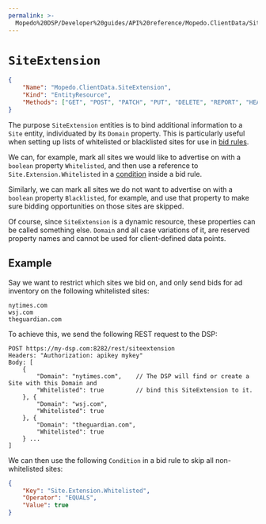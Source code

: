 ```yaml
---
permalink: >-
  Mopedo%20DSP/Developer%20guides/API%20reference/Mopedo.ClientData/SiteExtension/
---
```


# `SiteExtension`

```json
{
    "Name": "Mopedo.ClientData.SiteExtension",
    "Kind": "EntityResource",
    "Methods": ["GET", "POST", "PATCH", "PUT", "DELETE", "REPORT", "HEAD"]
}
```

The purpose `SiteExtension` entities is to bind additional information to a `Site` entity, individuated by its `Domain` property. This is particularly useful when setting up lists of whitelisted or blacklisted sites for use in [bid rules](../../Mopedo.Bidding/Campaign#bidrule).

We can, for example, mark all sites we would like to advertise on with a `boolean` property `Whitelisted`, and then use a reference to `Site.Extension.Whitelisted` in a [condition](../../Mopedo.Bidding/Campaign#condition) inside a bid rule.

Similarly, we can mark all sites we do not want to advertise on with a `boolean` property `Blacklisted`, for example, and use that property to make sure bidding opportunities on those sites are skipped.

Of course, since `SiteExtension` is a dynamic resource, these properties can be called something else. `Domain` and all case variations of it, are reserved property names and cannot be used for client-defined data points.

## Example

Say we want to restrict which sites we bid on, and only send bids for ad inventory on the following whitelisted sites:

```
nytimes.com
wsj.com
theguardian.com
```

To achieve this, we send the following REST request to the DSP:

```
POST https://my-dsp.com:8282/rest/siteextension
Headers: "Authorization: apikey mykey"
Body: [
    {
        "Domain": "nytimes.com",    // The DSP will find or create a Site with this Domain and
        "Whitelisted": true         // bind this SiteExtension to it.
    }, {
        "Domain": "wsj.com",
        "Whitelisted": true
    }, {
        "Domain": "theguardian.com",
        "Whitelisted": true
    } ...
]
```

We can then use the following `Condition` in a bid rule to skip all non-whitelisted sites:

```json
{
    "Key": "Site.Extension.Whitelisted",
    "Operator": "EQUALS",
    "Value": true
}
```
